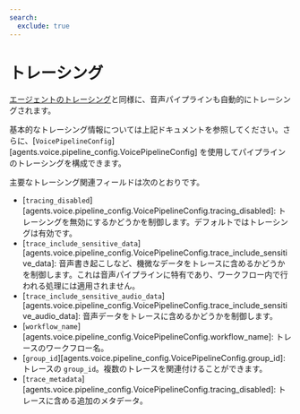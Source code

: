 ```yaml
---
search:
  exclude: true
---
```

# トレーシング

[エージェントのトレーシング](../tracing.md)と同様に、音声パイプラインも自動的にトレーシングされます。

基本的なトレーシング情報については上記ドキュメントを参照してください。さらに、[`VoicePipelineConfig`][agents.voice.pipeline_config.VoicePipelineConfig] を使用してパイプラインのトレーシングを構成できます。

主要なトレーシング関連フィールドは次のとおりです。

- [`tracing_disabled`][agents.voice.pipeline_config.VoicePipelineConfig.tracing_disabled]: トレーシングを無効にするかどうかを制御します。デフォルトではトレーシングは有効です。
- [`trace_include_sensitive_data`][agents.voice.pipeline_config.VoicePipelineConfig.trace_include_sensitive_data]: 音声書き起こしなど、機微なデータをトレースに含めるかどうかを制御します。これは音声パイプラインに特有であり、ワークフロー内で行われる処理には適用されません。
- [`trace_include_sensitive_audio_data`][agents.voice.pipeline_config.VoicePipelineConfig.trace_include_sensitive_audio_data]: 音声データをトレースに含めるかどうかを制御します。
- [`workflow_name`][agents.voice.pipeline_config.VoicePipelineConfig.workflow_name]: トレースのワークフロー名。
- [`group_id`][agents.voice.pipeline_config.VoicePipelineConfig.group_id]: トレースの `group_id`。複数のトレースを関連付けることができます。
- [`trace_metadata`][agents.voice.pipeline_config.VoicePipelineConfig.tracing_disabled]: トレースに含める追加のメタデータ。
